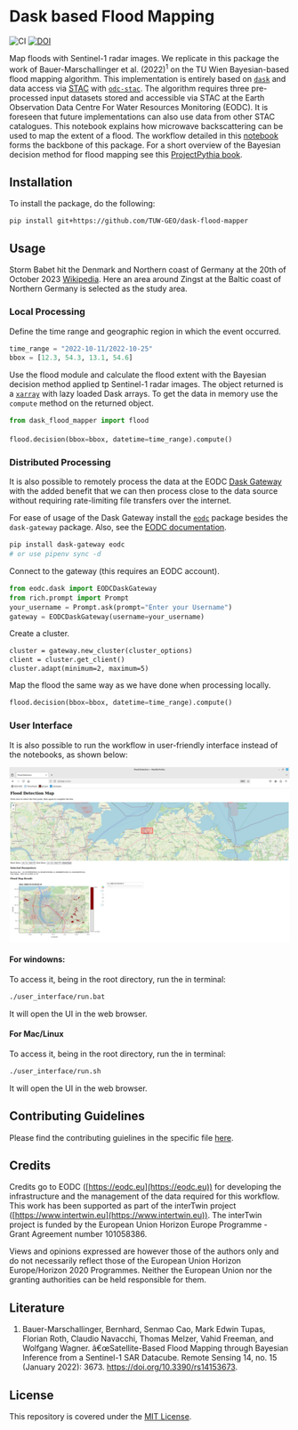 # Dask based Flood Mapping

![CI](https://github.com/TUW-GEO/dask-flood-mapper/actions/workflows/pytest.yml/badge.svg)
[![DOI](https://zenodo.org/badge/859296745.svg)](https://doi.org/10.5281/zenodo.15004960)


Map floods with Sentinel-1 radar images. We replicate in this package the work of Bauer-Marschallinger et al. (2022)<sup>1</sup> on the TU Wien Bayesian-based flood mapping algorithm. This implementation is entirely based on [`dask`](https://www.dask.org/) and data access via [STAC](https://stacspec.org/en) with [`odc-stac`](https://odc-stac.readthedocs.io/en/latest/). The algorithm requires three pre-processed input datasets stored and accessible via STAC at the Earth Observation Data Centre For Water Resources Monitoring (EODC). It is foreseen that future implementations can also use data from other STAC catalogues. This notebook explains how microwave backscattering can be used to map the extent of a flood. The workflow detailed in this [notebook](https://tuw-geo.github.io/dask-flood-mapper/notebooks/03_flood_map.html) forms the backbone of this package. For a short overview of the Bayesian decision method for flood mapping see this [ProjectPythia book](https://projectpythia.org/eo-datascience-cookbook/notebooks/tutorials/floodmapping.html).

## Installation

To install the package, do the following:

```
pip install git+https://github.com/TUW-GEO/dask-flood-mapper
```

## Usage

Storm Babet hit the Denmark and Northern coast of Germany at the 20th of October 2023 [Wikipedia](https://en.wikipedia.org/wiki/Storm_Babet). Here an area around Zingst at the Baltic coast of Northern Germany is selected as the study area.

### Local Processing

Define the time range and geographic region in which the event occurred.

```python 
time_range = "2022-10-11/2022-10-25"
bbox = [12.3, 54.3, 13.1, 54.6]
```
Use the flood module and calculate the flood extent with the Bayesian decision method applied tp Sentinel-1 radar images. The object returned is a [`xarray`](https://docs.xarray.dev/en/stable/) with lazy loaded Dask arrays. To get the data in memory use the `compute` method on the returned object.

```python
from dask_flood_mapper import flood

flood.decision(bbox=bbox, datetime=time_range).compute()
```

### Distributed Processing

It is also possible to remotely process the data at the EODC [Dask Gateway](https://gateway.dask.org/) with the added benefit that we can then process close to the data source without requiring rate-limiting file transfers over the internet.

For ease of usage of the Dask Gateway install the [`eodc`]() package besides the `dask-gateway` package. Also, see the [EODC documentation](https://github.com/eodcgmbh/eodc-examples/blob/main/demos/dask.ipynb). 

```bash
pip install dask-gateway eodc
# or use pipenv sync -d
```

Connect to the gateway (this requires an EODC account).

```python
from eodc.dask import EODCDaskGateway
from rich.prompt import Prompt
your_username = Prompt.ask(prompt="Enter your Username")
gateway = EODCDaskGateway(username=your_username)
```

Create a cluster.

```
cluster = gateway.new_cluster(cluster_options)
client = cluster.get_client()
cluster.adapt(minimum=2, maximum=5)
```

Map the flood the same way as we have done when processing locally.

```python
flood.decision(bbox=bbox, datetime=time_range).compute()
```

### User Interface


It is also possible to run the workflow in user-friendly interface instead of the notebooks, as shown below:


![alt text](<docs/images/Screenshot from 2025-04-03 13-56-05.png>)

#### For windowns:


To access it, being in the root directory, run the in terminal:

```bash
./user_interface/run.bat
```

It will open the UI in the web browser.

#### For Mac/Linux

To access it, being in the root directory, run the in terminal:

```bash
./user_interface/run.sh
```

It will open the UI in the web browser.

## Contributing Guidelines

Please find the contributing guielines in the specific file [here](CONTRIBUTING.md).

## Credits

Credits go to EODC ([https://eodc.eu](https://eodc.eu)) for developing the infrastructure and the management of the data required for this workflow. This work has been supported as part of the interTwin project ([https://www.intertwin.eu](https://www.intertwin.eu)). The interTwin project is funded by the European Union Horizon Europe Programme - Grant Agreement number 101058386.

Views and opinions expressed are however those of the authors only and do not necessarily reflect those of the European Union Horizon Europe/Horizon 2020 Programmes. Neither the European Union nor the granting authorities can be held responsible for them.

## Literature

1)  Bauer-Marschallinger, Bernhard, Senmao Cao, Mark Edwin Tupas, Florian Roth, Claudio Navacchi, Thomas Melzer, Vahid Freeman, and Wolfgang Wagner. â€œSatellite-Based Flood Mapping through Bayesian Inference from a Sentinel-1 SAR Datacube. Remote Sensing 14, no. 15 (January 2022): 3673. https://doi.org/10.3390/rs14153673.

## License

This repository is covered under the [MIT License](LICENSE.txt).
